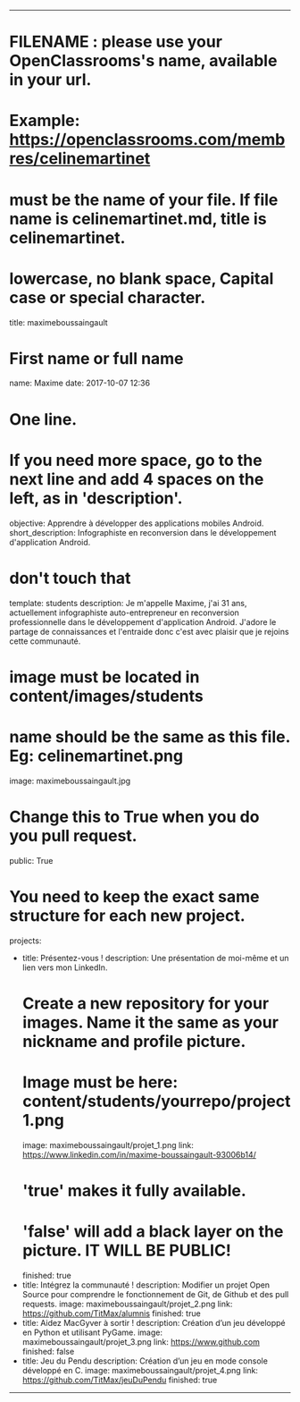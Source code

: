 ---

# FILENAME : please use your OpenClassrooms's name, available in your url.
# Example: https://openclassrooms.com/membres/celinemartinet
# must be the name of your file. If file name is celinemartinet.md, title is celinemartinet.
# lowercase, no blank space, Capital case or special character.
title: maximeboussaingault

# First name or full name
name: Maxime
date: 2017-10-07 12:36

# One line.
# If you need more space, go to the next line and add 4 spaces on the left, as in 'description'.
objective: Apprendre à développer des applications mobiles Android.
short_description: Infographiste en reconversion dans le développement d'application Android.

# don't touch that
template: students
description:
    Je m'appelle Maxime, j'ai 31 ans, actuellement infographiste auto-entrepreneur
    en reconversion professionnelle dans le développement d'application Android.
    J'adore le partage de connaissances et l'entraide donc c'est avec plaisir que
    je rejoins cette communauté.

# image must be located in content/images/students
# name should be the same as this file. Eg: celinemartinet.png
image: maximeboussaingault.jpg

# Change this to True when you do you pull request.
public: True

# You need to keep the exact same structure for each new project.
projects:
  - title: Présentez-vous !
    description: Une présentation de moi-même et un lien vers mon LinkedIn.
    # Create a new repository for your images. Name it the same as your nickname and profile picture.
    # Image must be here: content/students/yourrepo/project1.png
    image: maximeboussaingault/projet_1.png
    link: https://www.linkedin.com/in/maxime-boussaingault-93006b14/
    # 'true' makes it fully available.
    # 'false' will add a black layer on the picture. IT WILL BE PUBLIC!
    finished: true
  - title: Intégrez la communauté !
    description: Modifier un projet Open Source pour comprendre le fonctionnement de Git, de Github et des pull requests. 
    image: maximeboussaingault/projet_2.png
    link: https://github.com/TitMax/alumnis
    finished: true
  - title: Aidez MacGyver à sortir !
    description: Création d’un jeu développé en Python et utilisant PyGame.
    image: maximeboussaingault/projet_3.png
    link: https://www.github.com
    finished: false
  - title: Jeu du Pendu
    description: Création d’un jeu en mode console développé en C.
    image: maximeboussaingault/projet_4.png
    link: https://github.com/TitMax/jeuDuPendu
    finished: true
---